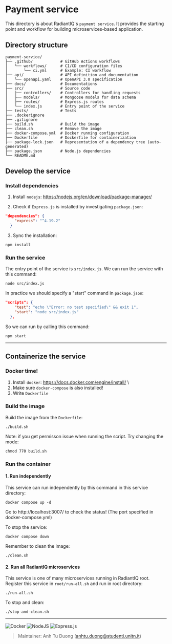 # Payment service

This directory is about RadiantIQ's `payment service`. It provides the starting point and workflow for building microservices-based application.

## Directory structure

```
payment-service/
├── .github/            # GitHub Actions workflows
│   └── workflows/      # CI/CD configuration files
│       └── ci.yml      # Example: CI workflow
├── api/                # API definition and documentation
│   └── openapi.yaml    # OpenAPI 3.0 specification
├── docs/               # Documentations
├── src/                # Source code
│   ├── controllers/    # Controllers for handling requests
│   ├── models/         # Mongoose models for data schema
│   ├── routes/         # Express.js routes
│   └── index.js        # Entry point of the service
├── tests/              # Tests
├── .dockerignore       
├── .gitignore
├── build.sh            # Build the image
├── clean.sh            # Remove the image 
├── docker-compose.yml  # Docker running configuration
├── Dockerfile          # Dockerfile for containerization
├── package-lock.json   # Representation of a dependency tree (auto-generated)
├── package.json        # Node.js dependencies
└── README.md
```

## Develop the service

### Install dependencies

1. Install `nodejs`: https://nodejs.org/en/download/package-manager/

2. Check if `Express.js` is installed by investigating `package.json`:
```json
"dependencies": {
    "express": "^4.19.2"
  }
```

3. Sync the installation:
```
npm install
```

### Run the service

The entry point of the service is `src/index.js`. We can run the service with this command:
```
node src/index.js
```

In practice we should specify a "start" command in `package.json`:
```json
"scripts": {
    "test": "echo \"Error: no test specified\" && exit 1",
    "start": "node src/index.js"
  },
```
So we can run by calling this command:
```
npm start
```
---

## Containerize the service

### Docker time!

1. Install `docker`: https://docs.docker.com/engine/install/ \
2. Make sure `docker-compose` is also installed!
3. Write `Dockerfile`

### Build the image

Build the image from the `Dockerfile`:

```
./build.sh
```

Note: if you get permisson issue when running the script. Try changing the mode:
```
chmod 770 build.sh
```

### Run the container

#### 1. Run independently
This service can run independently by this command in this service directory:

```
docker compose up -d
```
Go to http://localhost:3007/ to check the status! (The port specified in docker-compose.yml)

To stop the service:
```
docker compose down
```

Remember to clean the image:
```
./clean.sh
```


#### 2. Run all RadiantIQ microservices
This service is one of many microservices running in RadiantIQ root. Register this service in `root/run-all.sh` and run in root directory:
```
./run-all.sh
```

To stop and clean:
```
./stop-and-clean.sh
```

---

![Docker](https://img.shields.io/badge/docker-%230db7ed.svg?style=for-the-badge&logo=docker&logoColor=white)
![NodeJS](https://img.shields.io/badge/node.js-6DA55F?style=for-the-badge&logo=node.js&logoColor=white)
![Express.js](https://img.shields.io/badge/express.js-%23404d59.svg?style=for-the-badge&logo=express&logoColor=%2361DAFB)

> Maintainer: Anh Tu Duong (anhtu.duong@studenti.unitn.it)